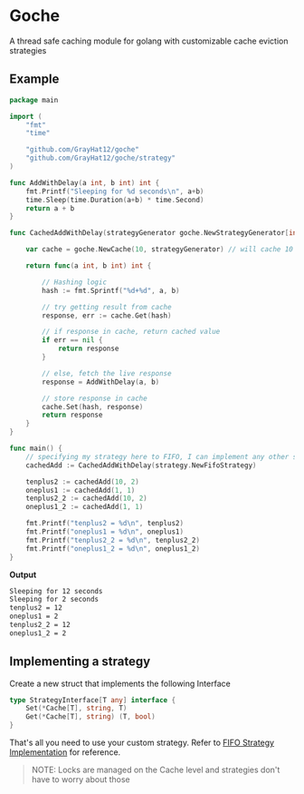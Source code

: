 # Goche

A thread safe caching module for golang with customizable cache eviction strategies

## Example

```go
package main

import (
	"fmt"
	"time"

	"github.com/GrayHat12/goche"
	"github.com/GrayHat12/goche/strategy"
)

func AddWithDelay(a int, b int) int {
	fmt.Printf("Sleeping for %d seconds\n", a+b)
	time.Sleep(time.Duration(a+b) * time.Second)
	return a + b
}

func CachedAddWithDelay(strategyGenerator goche.NewStrategyGenerator[int]) func(int, int) int {

	var cache = goche.NewCache(10, strategyGenerator) // will cache 10 elements at max, and use the provided strategy

	return func(a int, b int) int {

		// Hashing logic
		hash := fmt.Sprintf("%d+%d", a, b)

		// try getting result from cache
		response, err := cache.Get(hash)

		// if response in cache, return cached value
		if err == nil {
			return response
		}

		// else, fetch the live response
		response = AddWithDelay(a, b)

		// store response in cache
		cache.Set(hash, response)
		return response
	}
}

func main() {
    // specifying my strategy here to FIFO, I can implement any other strategy and use that as well.
	cachedAdd := CachedAddWithDelay(strategy.NewFifoStrategy)

	tenplus2 := cachedAdd(10, 2)
	oneplus1 := cachedAdd(1, 1)
	tenplus2_2 := cachedAdd(10, 2)
	oneplus1_2 := cachedAdd(1, 1)

	fmt.Printf("tenplus2 = %d\n", tenplus2)
	fmt.Printf("oneplus1 = %d\n", oneplus1)
	fmt.Printf("tenplus2_2 = %d\n", tenplus2_2)
	fmt.Printf("oneplus1_2 = %d\n", oneplus1_2)
}
```

**Output**
```sh
Sleeping for 12 seconds
Sleeping for 2 seconds
tenplus2 = 12
oneplus1 = 2
tenplus2_2 = 12
oneplus1_2 = 2
```


## Implementing a strategy

Create a new struct that implements the following Interface

```go
type StrategyInterface[T any] interface {
	Set(*Cache[T], string, T)
	Get(*Cache[T], string) (T, bool)
}
```

That's all you need to use your custom strategy. Refer to [FIFO Strategy Implementation](./strategy/fifo.go) for reference.
> NOTE: Locks are managed on the Cache level and strategies don't have to worry about those